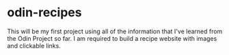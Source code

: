 # odin-recipes

This will be my first project using all of the information that I've learned 
from the Odin Project so far. I am required to build a recipe website with
images and clickable links. 